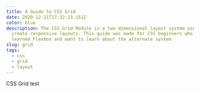 ```yaml
---
title: A Guide to CSS Grid
date: 2020-12-21T17:32:23.151Z
color: blue
description: The CSS Grid Module is a two dimensional layout system used to
  create responsive layouts. This guide was made for CSS beginners who have
  learned Flexbox and want to learn about the alternate system
slug: grid
tags:
  - css
  - grid
  - layout
---
```

CSS Grid test